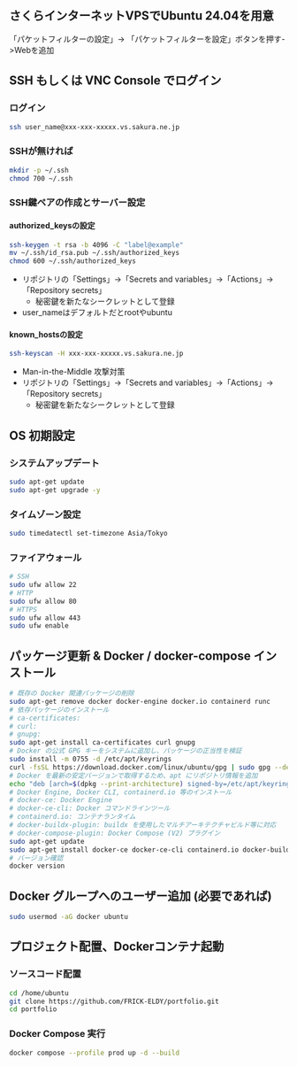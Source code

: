 ## さくらインターネットVPSでUbuntu 24.04を用意
「パケットフィルターの設定」-> 「パケットフィルターを設定」ボタンを押す->Webを追加
## SSH もしくは VNC Console でログイン
### ログイン
```bash
ssh user_name@xxx-xxx-xxxxx.vs.sakura.ne.jp
```
### SSHが無ければ
```bash
mkdir -p ~/.ssh
chmod 700 ~/.ssh
```
### SSH鍵ペアの作成とサーバー設定
#### authorized_keysの設定
```bash
ssh-keygen -t rsa -b 4096 -C "label@example"
mv ~/.ssh/id_rsa.pub ~/.ssh/authorized_keys
chmod 600 ~/.ssh/authorized_keys
```
- リポジトリの「Settings」->「Secrets and variables」->「Actions」->「Repository secrets」
  - 秘密鍵を新たなシークレットとして登録
- user_nameはデフォルトだとrootやubuntu
#### known_hostsの設定
```bash
ssh-keyscan -H xxx-xxx-xxxxx.vs.sakura.ne.jp
```
- Man-in-the-Middle 攻撃対策
- リポジトリの「Settings」→「Secrets and variables」→「Actions」→「Repository secrets」
  - 秘密鍵を新たなシークレットとして登録

## OS 初期設定
### システムアップデート
```bash
sudo apt-get update
sudo apt-get upgrade -y
```
### タイムゾーン設定
```bash
sudo timedatectl set-timezone Asia/Tokyo
```
### ファイアウォール
```bash
# SSH
sudo ufw allow 22
# HTTP
sudo ufw allow 80
# HTTPS
sudo ufw allow 443
sudo ufw enable
```
## パッケージ更新 & Docker / docker-compose インストール
```bash
# 既存の Docker 関連パッケージの削除
sudo apt-get remove docker docker-engine docker.io containerd runc
# 依存パッケージのインストール
# ca-certificates: 
# curl: 
# gnupg: 
sudo apt-get install ca-certificates curl gnupg
# Docker の公式 GPG キーをシステムに追加し、パッケージの正当性を検証
sudo install -m 0755 -d /etc/apt/keyrings
curl -fsSL https://download.docker.com/linux/ubuntu/gpg | sudo gpg --dearmor -o /etc/apt/keyrings/docker.gpg
# Docker を最新の安定バージョンで取得するため、apt にリポジトリ情報を追加
echo "deb [arch=$(dpkg --print-architecture) signed-by=/etc/apt/keyrings/docker.gpg] https://download.docker.com/linux/ubuntu $(lsb_release -cs) stable" | sudo tee /etc/apt/sources.list.d/docker.list > /dev/null
# Docker Engine, Docker CLI, containerd.io 等のインストール
# docker-ce: Docker Engine
# docker-ce-cli: Docker コマンドラインツール
# containerd.io: コンテナランタイム
# docker-buildx-plugin: buildx を使用したマルチアーキテクチャビルド等に対応
# docker-compose-plugin: Docker Compose (V2) プラグイン
sudo apt-get update
sudo apt-get install docker-ce docker-ce-cli containerd.io docker-buildx-plugin docker-compose-plugin
# バージョン確認
docker version
```
## Docker グループへのユーザー追加 (必要であれば)
```bash
sudo usermod -aG docker ubuntu
```
## プロジェクト配置、Dockerコンテナ起動
### ソースコード配置
```bash
cd /home/ubuntu
git clone https://github.com/FRICK-ELDY/portfolio.git
cd portfolio
```
### Docker Compose 実行
```bash
docker compose --profile prod up -d --build
```
